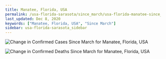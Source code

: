 ```yaml
---
title: Manatee, Florida, USA
permalink: /usa-florida-sarasota/since_march/usa-florida-manatee-since_march.html
last_updated: Dec 8, 2020
keywords: ["Manatee, Florida, USA", "Since March"]
sidebar: usa-florida-sarasota_sidebar
---
```


![Change in Confirmed Cases Since March for Manatee, Florida, USA](/covid_tracker/images/graphs/usa-florida-manatee-delta_confirmed-since_march_graph.png)

![Change in Confirmed Deaths Since March for Manatee, Florida, USA](/covid_tracker/images/graphs/usa-florida-manatee-delta_deaths-since_march_graph.png)
